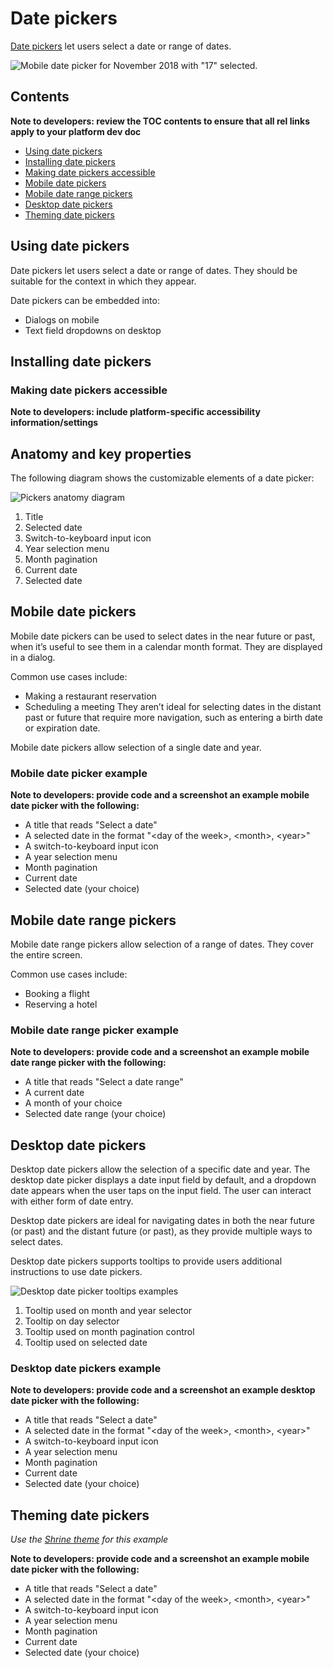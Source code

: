 <!--docs:
title: "Material <component>"
layout: detail
section: components
excerpt: "Date pickers let users select a date or range of dates."
iconId: 
path: /catalog/date-pickers/
-->

# Date pickers

[Date pickers](https://material.io/components/date-pickers) let users select a date or range of dates. 

![Mobile date picker for November 2018 with "17" selected.](assets/pickers_hero.png)

## Contents

**Note to developers: review the TOC contents to ensure that all rel links apply to your platform dev doc**

* [Using date pickers](#using-pickers)
* [Installing date pickers](#installing-pickers)
* [Making date pickers accessible](#making-pickers-accessible)
* [Mobile date pickers](#mobile-pickers)
* [Mobile date range pickers](#mobile-date-range-pickers)
* [Desktop date pickers](#desktop-pickers)
* [Theming date pickers](#theming-pickers)

## Using date pickers

Date pickers let users select a date or range of dates. They should be suitable for the context in which they appear.

Date pickers can be embedded into:

* Dialogs on mobile
* Text field dropdowns on desktop

## Installing date pickers

### Making date pickers accessible 

**Note to developers: include platform-specific accessibility information/settings**

## Anatomy and key properties

The following diagram shows the customizable elements of a date picker:

![Pickers anatomy diagram](assets/pickers_anatomy.png)

1. Title
2. Selected date
3. Switch-to-keyboard input icon
4. Year selection menu
5. Month pagination
6. Current date
7. Selected date

## Mobile date pickers

Mobile date pickers can be used to select dates in the near future or past, when it’s useful to see them in a calendar month format. They are displayed in a dialog.

Common use cases include:

* Making a restaurant reservation
* Scheduling a meeting
They aren’t ideal for selecting dates in the distant past or future that require more navigation, such as entering a birth date or expiration date.

Mobile date pickers allow selection of a single date and year.

### Mobile date picker example

**Note to developers: provide code and a screenshot an example mobile date picker with the following:**
* A title that reads "Select a date"
* A selected date in the format "\<day of the week\>, \<month\>, \<year\>"
* A switch-to-keyboard input icon
* A year selection menu
* Month pagination
* Current date
* Selected date (your choice)

## Mobile date range pickers

Mobile date range pickers allow selection of a range of dates. They cover the entire screen.

Common use cases include:

* Booking a flight
* Reserving a hotel

### Mobile date range picker example

**Note to developers: provide code and a screenshot an example mobile date range picker with the following:**
* A title that reads "Select a date range"
* A current date
* A month of your choice
* Selected date range (your choice)


## Desktop date pickers

Desktop date pickers allow the selection of a specific date and year. The desktop date picker displays a date input field by default, and a dropdown date appears when the user taps on the input field. The user can interact with either form of date entry.

Desktop date pickers are ideal for navigating dates in both the near future (or past) and the distant future (or past), as they provide multiple ways to select dates.

Desktop date pickers supports tooltips to provide users additional instructions to use date pickers.

![Desktop date picker tooltips examples](assets/pickers_desktop_tooltips.png)

1. Tooltip used on month and year selector
2. Tooltip on day selector
3. Tooltip used on month pagination control
4. Tooltip used on selected date

### Desktop date pickers example

**Note to developers: provide code and a screenshot an example desktop date picker with the following:**
* A title that reads "Select a date"
* A selected date in the format "\<day of the week\>, \<month\>, \<year\>"
* A switch-to-keyboard input icon
* A year selection menu
* Month pagination
* Current date
* Selected date (your choice)

## Theming date pickers

_Use the [Shrine theme](https://material.io/design/material-studies/shrine.html) for this example_

**Note to developers: provide code and a screenshot an example mobile date picker with the following:**
* A title that reads "Select a date"
* A selected date in the format "\<day of the week\>, \<month\>, \<year\>"
* A switch-to-keyboard input icon
* A year selection menu
* Month pagination
* Current date
* Selected date (your choice)


